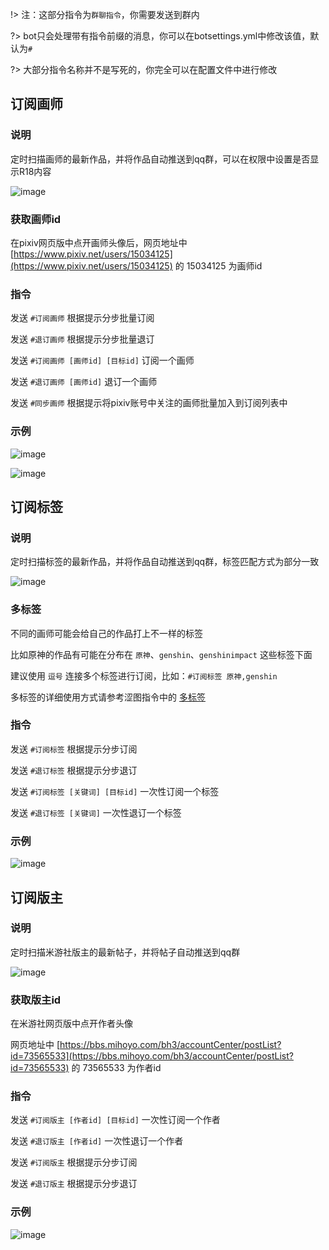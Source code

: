 !> 注：这部分指令为`群聊指令`，你需要发送到群内

?> bot只会处理带有指令前缀的消息，你可以在botsettings.yml中修改该值，默认为`#`

?>  大部分指令名称并不是写死的，你完全可以在配置文件中进行修改

## 订阅画师

### 说明
定时扫描画师的最新作品，并将作品自动推送到qq群，可以在权限中设置是否显示R18内容

![image](/img/subscribe/2023-02-12-21-11-26-502.jpg)

### 获取画师id
在pixiv网页版中点开画师头像后，网页地址中 [https://www.pixiv.net/users/15034125](https://www.pixiv.net/users/15034125) 的 15034125 为画师id

### 指令
发送 `#订阅画师` 根据提示分步批量订阅

发送 `#退订画师` 根据提示分步批量退订

发送 `#订阅画师 [画师id] [目标id]` 订阅一个画师

发送 `#退订画师 [画师id]` 退订一个画师

发送 `#同步画师` 根据提示将pixiv账号中关注的画师批量加入到订阅列表中

### 示例
![image](/img/subscribe/2023-02-12-23-12-57-111.jpg)

![image](/img/subscribe/2023-02-12-23-23-00-694.jpg)

## 订阅标签

### 说明
定时扫描标签的最新作品，并将作品自动推送到qq群，标签匹配方式为部分一致

![image](/img/subscribe/2023-02-12-23-45-44-319.jpg)

### 多标签
不同的画师可能会给自己的作品打上不一样的标签

比如原神的作品有可能在分布在 `原神`、`genshin`、`genshinimpact` 这些标签下面

建议使用 `逗号` 连接多个标签进行订阅，比如：`#订阅标签 原神,genshin`

多标签的详细使用方式请参考涩图指令中的 [多标签](setu?id=多标签)

### 指令
发送 `#订阅标签` 根据提示分步订阅

发送 `#退订标签` 根据提示分步退订

发送 `#订阅标签 [关键词] [目标id]` 一次性订阅一个标签

发送 `#退订标签 [关键词]` 一次性退订一个标签

### 示例
![image](/img/subscribe/2023-02-12-23-49-18-116.jpg)

## 订阅版主

### 说明
定时扫描米游社版主的最新帖子，并将帖子自动推送到qq群

![image](/img/subscribe/2023-02-13-00-50-25-325.jpg)

### 获取版主id
在米游社网页版中点开作者头像

网页地址中 [https://bbs.mihoyo.com/bh3/accountCenter/postList?id=73565533](https://bbs.mihoyo.com/bh3/accountCenter/postList?id=73565533) 的 73565533 为作者id

### 指令
发送 `#订阅版主 [作者id] [目标id]` 一次性订阅一个作者

发送 `#退订版主 [作者id]` 一次性退订一个作者

发送 `#订阅版主` 根据提示分步订阅

发送 `#退订版主` 根据提示分步退订

### 示例
![image](/img/subscribe/2023-02-13-01-02-43-626.jpg)
